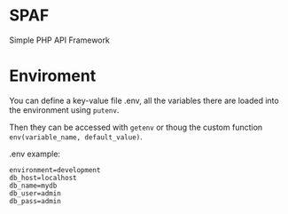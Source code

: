 # SPAF

Simple PHP API Framework

# Enviroment

You can define a key-value file .env, all the variables there are loaded into the environment using `putenv`.

Then they can be accessed with `getenv` or thoug the custom function `env(variable_name, default_value)`. 

.env example:

```
environment=development
db_host=localhost
db_name=mydb
db_user=admin
db_pass=admin
```